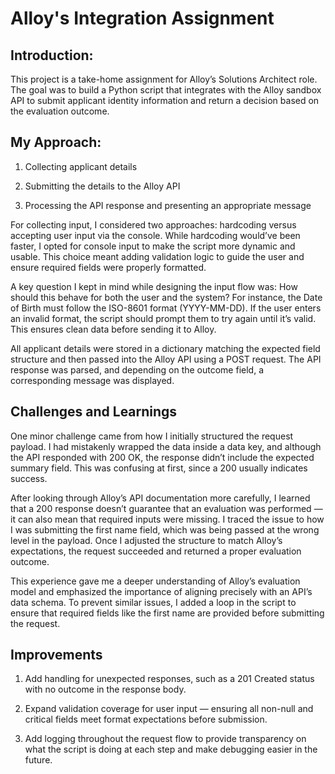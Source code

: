 # Alloy's Integration Assignment

## Introduction:
This project is a take-home assignment for Alloy’s Solutions Architect role. The goal was to build a Python script that integrates with the Alloy sandbox API to submit applicant identity information and return a decision based on the evaluation outcome.

## My Approach:
  1. Collecting applicant details

  2. Submitting the details to the Alloy API

  3. Processing the API response and presenting an appropriate message

  For collecting input, I considered two approaches: hardcoding versus accepting user input via the console. While hardcoding would’ve been faster, I opted for console input to make the script more dynamic and usable. This choice meant adding validation logic to guide the user and ensure required fields were properly formatted.

  A key question I kept in mind while designing the input flow was: How should this behave for both the user and the system? For instance, the Date of Birth must follow the ISO-8601 format (YYYY-MM-DD). If the user enters an invalid format, the script should prompt them to try again until it’s valid. This ensures clean data before sending it to Alloy.

  All applicant details were stored in a dictionary matching the expected field structure and then passed into the Alloy API using a POST request. The API response was parsed, and depending on the outcome field, a corresponding message was displayed.

## Challenges and Learnings
One minor challenge came from how I initially structured the request payload. I had mistakenly wrapped the data inside a data key, and although the API responded with 200 OK, the response didn’t include the expected summary field. This was confusing at first, since a 200 usually indicates success.

After looking through Alloy’s API documentation more carefully, I learned that a 200 response doesn’t guarantee that an evaluation was performed — it can also mean that required inputs were missing. I traced the issue to how I was submitting the first name field, which was being passed at the wrong level in the payload. Once I adjusted the structure to match Alloy’s expectations, the request succeeded and returned a proper evaluation outcome.

This experience gave me a deeper understanding of Alloy’s evaluation model and emphasized the importance of aligning precisely with an API’s data schema. To prevent similar issues, I added a loop in the script to ensure that required fields like the first name are provided before submitting the request.

## Improvements
  1. Add handling for unexpected responses, such as a 201 Created status with no outcome in the response body.

  2. Expand validation coverage for user input — ensuring all non-null and critical fields meet format expectations before submission.

  3. Add logging throughout the request flow to provide transparency on what the script is doing at each step and make debugging easier in the future.
